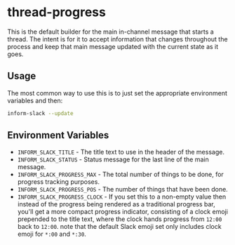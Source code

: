# thread-progress #

This is the default builder for the main in-channel message that
starts a thread.  The intent is for it to accept information that
changes throughout the process and keep that main message updated with
the current state as it goes.

## Usage ##

The most common way to use this is to just set the appropriate
environment variables and then:
```sh
inform-slack --update
```

## Environment Variables ##

 * `INFORM_SLACK_TITLE` - The title text to use in the header of the
   message.
 * `INFORM_SLACK_STATUS` - Status message for the last line of the
   main message.
 * `INFORM_SLACK_PROGRESS_MAX` - The total number of things to be
   done, for progress tracking purposes.
 * `INFORM_SLACK_PROGRESS_POS` - The number of things that have been
   done.
 * `INFORM_SLACK_PROGRESS_CLOCK` - If you set this to a non-empty
   value then instead of the progress being rendered as a traditional
   progress bar, you'll get a more compact progress indicator,
   consisting of a clock emoji prepended to the title text, where the
   clock hands progress from `12:00` back to `12:00`.  note that the
   default Slack emoji set only includes clock emoji for `*:00` and
   `*:30`.
